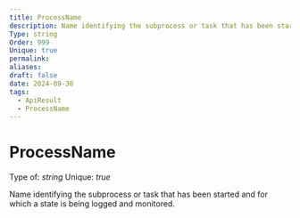 ```yaml
---
title: ProcessName
description: Name identifying the subprocess or task that has been started and for which a state is being logged and monitored.
Type: string
Order: 999
Unique: true
permalink: 
aliases: 
draft: false
date: 2024-09-30
tags:
  - ApiResult
  - ProcessName
---
```

# ProcessName

Type of: _string_
Unique: _true_

Name identifying the subprocess or task that has been started and for which a state is being logged and monitored.

